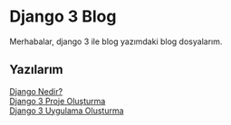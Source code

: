 # Django 3 Blog 

Merhabalar, django 3 ile blog yazımdaki blog dosyalarım.

## Yazılarım
[Django Nedir?](https://kernelblog.org/2020/02/django-nedir/) <br>
[Django 3 Proje Oluşturma](https://kernelblog.org/2020/02/django-3-proje-olusturma/) <br>
[Django 3 Uygulama Oluşturma](https://kernelblog.org/2020/03/django-3-uygulama-olusturma/) <br>
